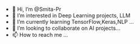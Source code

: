 - 👋 Hi, I’m @Smita-Pr
- 👀 I’m interested in Deep Learning projects, LLM 
- 🌱 I’m currently learning TensorFlow,Keras,NLP ...
- 💞️ I’m looking to collaborate on AI projects...
- 📫 How to reach me ...

<!---
Smita-Pr/Smita-Pr is a ✨ special ✨ repository because its `README.md` (this file) appears on your GitHub profile.
You can click the Preview link to take a look at your changes.
--->
